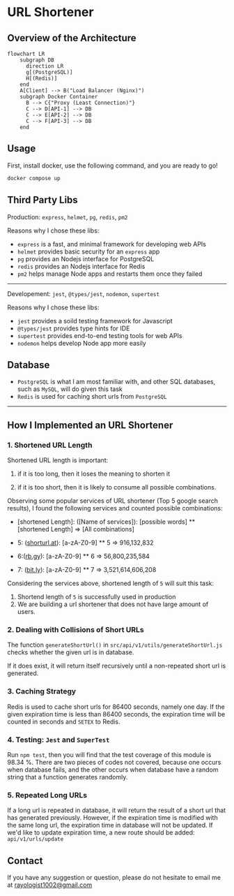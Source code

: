 # URL Shortener

## Overview of the Architecture

```mermaid
flowchart LR
    subgraph DB
      direction LR
      g[(PostgreSQL)]
      H[(Redis)] 
    end
    A[Client] --> B("Load Balancer (Nginx)")
    subgraph Docker Container
      B --> C{"Proxy (Least Connection)"}
      C --> D[API-1] --> DB
      C --> E[API-2] --> DB
      C --> F[API-3] --> DB   
    end
```

## Usage

First, install docker, use the following command, and you are ready to go!

```bash
docker compose up
```

## Third Party Libs

Production: `express`, `helmet`, `pg`, `redis`, `pm2`

Reasons why I chose these libs:

- `express` is a fast, and minimal framework for developing web APIs
- `helmet` provides basic security for an `express` app
- `pg` provides an Nodejs interface for PostgreSQL
- `redis` provides an Nodejs interface for Redis
- `pm2` helps manage Node apps and restarts them once they failed

---

Developement: `jest`, `@types/jest`, `nodemon`, `supertest`

Reasons why I chose these libs:

- `jest` provides a soild testing framework for Javascript
- `@types/jest` provides type hints for IDE
- `supertest` provides end-to-end testing tools for web APIs
- `nodemon` helps develop Node app more easily

## Database

- `PostgreSQL` is what I am most familiar with, and other SQL databases, such as `MySQL`, will do given this task
- `Redis` is used for caching short urls from `PostgreSQL`

---

## How I Implemented an URL Shortener

### 1. Shortened URL Length

Shortened URL length is important:

1. if it is too long, then it loses the meaning to shorten it

2. if it is too short, then it is likely to consume all possible combinations. 

Observing some popular services of URL shortener (Top 5 google search results), I found the following services and counted possible combinations:

- [shortened Length]: ([Name of services]): [possible words] ** [shortened Length] => [All combinations]

- 5: ([shorturl.at](https://www.shorturl.at/)): [a-zA-Z0-9] ** 5 => 916,132,832

- 6:([rb.gy](https://free-url-shortener.rb.gy/)): [a-zA-Z0-9] ** 6 => 56,800,235,584

- 7: ([bit.ly](https://bitly.com/)): [a-zA-Z0-9] ** 7 => 3,521,614,606,208

Considering the services above, shortened length of `5` will suit this task:

1. Shortend length of `5` is successfully used in production
2. We are building a url shortener that does not have large amount of users.

### 2. Dealing with Collisions of Short URLs

The function `generateShortUrl()` in `src/api/v1/utils/generateShortUrl.js` checks whether the given url is in database.

If it does exist, it will return itself recursively until a non-repeated short url is generated.

### 3. Caching Strategy

Redis is used to cache short urls for 86400 seconds, namely one day. If the given expiration time is less than 86400 seconds, the expiration time will be counted in seconds and `SETEX` to Redis.

### 4. Testing: `Jest` and `SuperTest`

Run `npm test`, then you will find that the test coverage of this module is 98.34 %.
There are two pieces of codes not covered, because one occurs when database fails, and the other occurs when database have a random string that a function generates randomly.

### 5. Repeated Long URLs

If a long url is repeated in database, it will return the result of a short url that has generated previously. However, if the expiration time is modified with the same long url, the expiration time in database will not be updated.
If we'd like to update expiration time, a new route should be added: `api/v1/urls/update`

## Contact

If you have any suggestion or question, please do not hesitate to email me at rayologist1002@gmail.com
